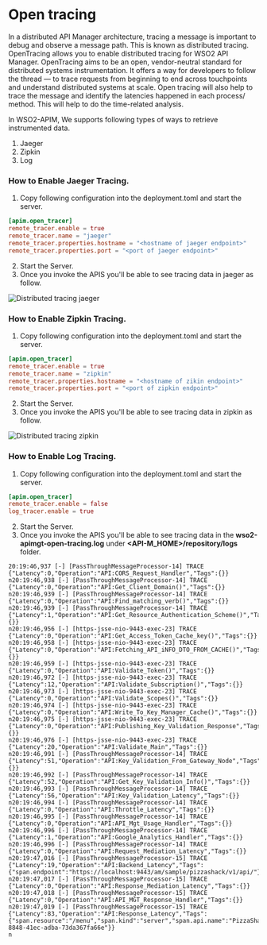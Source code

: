 # Open tracing

In a distributed API Manager architecture, tracing a message is important to debug and observe a message path. This is known as distributed tracing. OpenTracing allows you to enable distributed tracing for WSO2 API Manager.
OpenTracing aims to be an open, vendor-neutral standard for distributed systems instrumentation. It offers a way for developers to follow the thread — to trace requests from beginning to end across touchpoints and understand distributed systems at scale. Open tracing will also help to trace the message and identify the latencies happened in each process/ method. This will help to do the time-related analysis.

 In WSO2-APIM, We supports following types of ways to retrieve instrumented data.

 1. Jaeger
 2. Zipkin
 3. Log

### How to Enable Jaeger Tracing.

1. Copy following configuration into the deployment.toml and start the server.

```toml
[apim.open_tracer]
remote_tracer.enable = true
remote_tracer.name = "jaeger"
remote_tracer.properties.hostname = "<hostname of jaeger endpoint>"
remote_tracer.properties.port = "<port of jaeger endpoint>"
```
2. Start the Server.
3. Once you invoke the APIS you'll be able to see tracing data in jaeger as follow.

![Distributed tracing jaeger]({{base_path}}/assets/img/administer/opentracing-jaeger.png)


### How to Enable Zipkin Tracing.

1. Copy following configuration into the deployment.toml and start the server.

```toml
[apim.open_tracer]
remote_tracer.enable = true
remote_tracer.name = "zipkin"
remote_tracer.properties.hostname = "<hostname of zikin endpoint>"
remote_tracer.properties.port = "<port of zipkin endpoint>"
```
2. Start the Server.
3. Once you invoke the APIS you'll be able to see tracing data in zipkin as follow.

![Distributed tracing zipkin]({{base_path}}/assets/img/administer/opentracing-zipkin.png)


### How to Enable Log Tracing.
1. Copy following configuration into the deployment.toml and start the server.

```toml
[apim.open_tracer]
remote_tracer.enable = false
log_tracer.enable = true
```
2. Start the Server.
3. Once you invoke the APIS you'll be able to see tracing data in the __wso2-apimgt-open-tracing.log__ under __\<API-M_HOME>/repository/logs__    folder.

```log
20:19:46,937 [-] [PassThroughMessageProcessor-14] TRACE {"Latency":0,"Operation":"API:CORS_Request_Handler","Tags":{}}
n20:19:46,938 [-] [PassThroughMessageProcessor-14] TRACE {"Latency":0,"Operation":"API:Get_Client_Domain()","Tags":{}}
n20:19:46,939 [-] [PassThroughMessageProcessor-14] TRACE {"Latency":0,"Operation":"API:Find_matching_verb()","Tags":{}}
n20:19:46,939 [-] [PassThroughMessageProcessor-14] TRACE {"Latency":1,"Operation":"API:Get_Resource_Authentication_Scheme()","Tags":{}}
n20:19:46,956 [-] [https-jsse-nio-9443-exec-23] TRACE {"Latency":0,"Operation":"API:Get_Access_Token_Cache_key()","Tags":{}}
n20:19:46,958 [-] [https-jsse-nio-9443-exec-23] TRACE {"Latency":0,"Operation":"API:Fetching_API_iNFO_DTO_FROM_CACHE()","Tags":{}}
n20:19:46,959 [-] [https-jsse-nio-9443-exec-23] TRACE {"Latency":0,"Operation":"API:Validate_Token()","Tags":{}}
n20:19:46,972 [-] [https-jsse-nio-9443-exec-23] TRACE {"Latency":12,"Operation":"API:Validate_Subscription()","Tags":{}}
n20:19:46,973 [-] [https-jsse-nio-9443-exec-23] TRACE {"Latency":0,"Operation":"API:Validate_Scopes()","Tags":{}}
n20:19:46,974 [-] [https-jsse-nio-9443-exec-23] TRACE {"Latency":0,"Operation":"API:Write_To_Key_Manager_Cache()","Tags":{}}
n20:19:46,975 [-] [https-jsse-nio-9443-exec-23] TRACE {"Latency":0,"Operation":"API:Publishing_Key_Validation_Response","Tags":{}}
n20:19:46,976 [-] [https-jsse-nio-9443-exec-23] TRACE {"Latency":20,"Operation":"API:Validate_Main","Tags":{}}
n20:19:46,991 [-] [PassThroughMessageProcessor-14] TRACE {"Latency":51,"Operation":"API:Key_Validation_From_Gateway_Node","Tags":{}}
n20:19:46,992 [-] [PassThroughMessageProcessor-14] TRACE {"Latency":52,"Operation":"API:Get_Key_Validation_Info()","Tags":{}}
n20:19:46,993 [-] [PassThroughMessageProcessor-14] TRACE {"Latency":56,"Operation":"API:Key_Validation_Latency","Tags":{}}
n20:19:46,994 [-] [PassThroughMessageProcessor-14] TRACE {"Latency":0,"Operation":"API:Throttle_Latency","Tags":{}}
n20:19:46,995 [-] [PassThroughMessageProcessor-14] TRACE {"Latency":0,"Operation":"API:API_Mgt_Usage_Handler","Tags":{}}
n20:19:46,996 [-] [PassThroughMessageProcessor-14] TRACE {"Latency":1,"Operation":"API:Google_Analytics_Handler","Tags":{}}
n20:19:46,996 [-] [PassThroughMessageProcessor-14] TRACE {"Latency":0,"Operation":"API:Request_Mediation_Latency","Tags":{}}
n20:19:47,016 [-] [PassThroughMessageProcessor-15] TRACE {"Latency":19,"Operation":"API:Backend_Latency","Tags":{"span.endpoint":"https://localhost:9443/am/sample/pizzashack/v1/api/"}}
n20:19:47,017 [-] [PassThroughMessageProcessor-15] TRACE {"Latency":0,"Operation":"API:Response_Mediation_Latency","Tags":{}}
n20:19:47,018 [-] [PassThroughMessageProcessor-15] TRACE {"Latency":0,"Operation":"API:API_MGT_Response_Handler","Tags":{}}
n20:19:47,019 [-] [PassThroughMessageProcessor-15] TRACE {"Latency":83,"Operation":"API:Response_Latency","Tags":{"span.resource":"/menu","span.kind":"server","span.api.name":"PizzaShackAPI","span.consumerkey":"Fn9RGuFeefEe7W07jOq_mvQvLJwa","span.request.method":"GET","span.request.path":"pizzashack/1.0.0/menu","span.api.version":"1.0.0","span.activity.id":"urn:uuid:339f337a-8848-41ec-adba-73da367fa66e"}}
n
```
